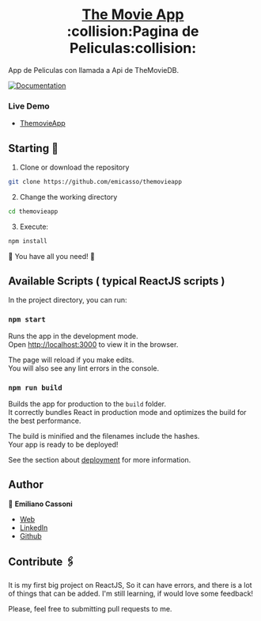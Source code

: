 <h1 align="center" style="border-bottom: none">
    <b>
        <a href="https://themovieapp-ce.netlify.app/">The Movie App</a><br>
    </b>
    :collision:Pagina de Peliculas:collision:<br>
</h1>

App de Peliculas con llamada a Api de TheMovieDB.

[![Documentation](https://img.shields.io/badge/documentation-yes-brightgreen.svg)](https://github.com/emicasso/themovieapp)

### Live Demo
* [ThemovieApp](https://themovieapp-ce.netlify.app/)

## Starting 🚀

1. Clone or download the repository 

```bash
git clone https://github.com/emicasso/themovieapp
```
2. Change the working directory

```bash
cd themovieapp
```

3. Execute:

```bash
npm install
```

🌟 You have all you need! 🌟

## Available Scripts ( typical ReactJS scripts )

In the project directory, you can run:

### `npm start`

Runs the app in the development mode.\
Open [http://localhost:3000](http://localhost:3000) to view it in the browser.

The page will reload if you make edits.\
You will also see any lint errors in the console.

### `npm run build`

Builds the app for production to the `build` folder.\
It correctly bundles React in production mode and optimizes the build for the best performance.

The build is minified and the filenames include the hashes.\
Your app is ready to be deployed!

See the section about [deployment](https://facebook.github.io/create-react-app/docs/deployment) for more information.

## Author

👤 **Emiliano Cassoni**

* [Web](https://cedev.netlify.app/#/) 
* [LinkedIn](https://www.linkedin.com/in/emiliano-cassoni/)
* [Github](https://github.com/emicasso)

## Contribute 🖇️

It is my first big project on ReactJS, So it can have errors, and there is a lot of things that can be added. I'm still learning, if would love some feedback!

Please, feel free to submitting pull requests to me.